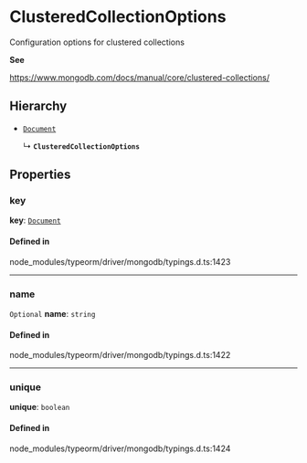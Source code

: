 # ClusteredCollectionOptions

Configuration options for clustered collections

**See**

https://www.mongodb.com/docs/manual/core/clustered-collections/

## Hierarchy

- [`Document`](Document.md)

  ↳ **`ClusteredCollectionOptions`**

## Properties

### key

 **key**: [`Document`](Document.md)

#### Defined in

node_modules/typeorm/driver/mongodb/typings.d.ts:1423

___

### name

 `Optional` **name**: `string`

#### Defined in

node_modules/typeorm/driver/mongodb/typings.d.ts:1422

___

### unique

 **unique**: `boolean`

#### Defined in

node_modules/typeorm/driver/mongodb/typings.d.ts:1424
